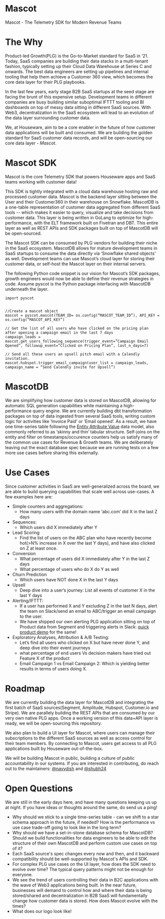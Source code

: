# Mascot
Mascot - The Telemetry SDK for Modern Revenue Teams

# The Why

Product-led Growth(PLG) is the Go-to-Market standard for SaaS in ‘21. Today, SaaS companies are building their data stacks in a multi-tenant fashion, typically setting up their Cloud Data Warehouse at Series C and onwards. The best data engineers are setting up pipelines and internal tooling that help them achieve a Customer 360 view, which becomes the core data layer for their PLG playbooks.

In the last few years, early stage B2B SaaS startups at the seed stage are facing the brunt of this expensive setup. Development teams in different companies are busy building similar suboptimal IFTTT tooling and BI dashboards on top of messy data sitting in different SaaS sources. With Web3, decentralization in the SaaS ecosystem will lead to an evolution of the data layer surrounding customer data.

We, at Houseware, aim to be a core enabler in the future of how customer data applications will be built and consumed. We are building the golden standard for SaaS customer data records, and will be open-sourcing our core data layer - *Mascot*.

# Mascot SDK

Mascot is the core Telemetry SDK that powers Houseware apps and SaaS teams working with customer data! 

This SDK is tightly integrated with a cloud data warehouse hosting raw and processed customer data. Mascot is the backend layer sitting between the User and their Customer360 in their warehouse on Snowflake. MascotDB is a one-table representation of customer data aggregated from different SaaS tools -- which makes it easier to query, visualize and take decisions from customer data. This layer is being written in GoLang to optimize for high-performance, with the ELT framework built on Fivetran and DBT. This entire layer as well as REST APIs and SDK packages built on top of MascotDB will be open-sourced.


The Mascot SDK can be consumed by PLG vendors for building their niche in the SaaS ecosystem. MascotDB allows for mature development teams in SaaS startups to consume the data directly via ‘Snowflake shared objects’ as well. Development teams can use Mascot’s cloud layer for storing their customer data, or self-host the Mascot layer on their internal servers.

The following Python code snippet is our vision for Mascot’s SDK packages, growth engineers would now be able to define their revenue strategies in code. Assume pyscot is the Python package interfacing with MascotDB underneath the layer.

```
import pyscot


//Create a mascot object
mascot = pyscot.mascot(TEAM_ID= os.config(“MASCOT_TEAM_ID”), API_KEY = os.config(“MASCOT_API_KEY”)

// Get the list of all users who have clicked on the pricing plan after opening a campaign email in the last 7 days
campaign_leads = mascot.get_users_following_sequence(trigger_event=”Campaign Email Opened”, followup_event=”Clicked on Pricing Plan”, last_n_days=7)

// Send all these users an upsell pitch email with a Calendly invitation.
mascot.hubspot.trigger_email_campaign(user_list = campaign_leads, campaign_name = “Send Calendly invite for Upsell”)

```

# MascotDB

We are simplifying how customer data is stored on MascotDB, allowing for automatic SQL generation capabilities while maintaining a high-performance query engine. We are currently building dbt transformation packages on top of data ingested from several SaaS tools, writing custom logic for activities like ‘Invoice Paid’ or ‘Email opened’. As a result, we have one time-series table following the [Entity Attribute Value](https://en.wikipedia.org/wiki/Entity%E2%80%93attribute%E2%80%93value_model) data model, also commonly referred to as ‘skinny and thin’ tabular structure. Self-joins on the entity and filter on timestamps/occurence counters help us satisfy many of the common use cases for Revenue & Growth teams. We are deliberately leaving out the exact database spec because we are running tests on a few more use cases before sharing this externally.

# Use Cases

Since customer activities in SaaS are well-generalized across the board, we are able to build querying capabilities that scale well across use-cases. A few examples here are:
 - Simple counters and aggregations:
   - How many users with the domain name ‘abc.com’ did X in the last Z days
 - Sequences:
   - Which users did X immediately after Y
 - Lead Scoring
   - Find the list of users on the ABC plan who have recently become hot(>N% increase in X over the last Y days), and have also clicked on Z at least once.
 - Conversion
   - What percentage of users did X immediately after Y in the last Z days
   - What percentage of users who do X do Y as well
 - Churn Prediction
   - Which users have NOT done X in the last Y days
 - Upsell
   - Deep dive into a user’s journey: List all events of customer X in the last Y days
 - Alerting/IFTTT:
   - If a user has performed X and Y excluding Z in the last N days, alert the team on Slack/send an email to ABC/trigger an email campaign to the user.
   - We have shipped our own alerting PLG application sitting on top of Product data from Segment and triggering alerts in Slack: [quick product demo](https://www.loom.com/share/c0e9c69996654d54a82b63f95ee36546) for the same!
 - Exploratory Analyses, Attribution & A/B Testing:
   - Let’s find all users who clicked on X but have never done Y, and deep dive into their event journeys
   - what percentage of end users Vs decision makers have tried out Feature X of the product 
   - Email Campaign 1 vs Email Campaign 2: Which is yielding better results in terms of users doing X.

# Roadmap

We are currently building the data layer for MascotDB and integrating the first batch of SaaS sources(Segment, Amplitude, Hubspot, Customer.io and Stripe). We are parallely building the REST APIs that are consumed by our very own native PLG apps. Once a working version of this data+API layer is ready, we will be open-sourcing this repository.

We also plan to build a UI layer for Mascot, where users can manage their subscriptions to the different SaaS sources as well as access control for their team members. By connecting to Mascot, users get access to all PLG applications built by Houseware out-of-the-box.

We will be building Mascot in public, building a culture of public accountability in our systems. If you are interested in contributing, do reach out to the maintainers: [@navydish](https://github.com/navydish) and [@shubh24](https://github.com/shubh24)

# Open Questions

We are still in the early days here, and have many questions keeping us up at night. If you have ideas or thoughts around the same, do send us a ping!
 - Why should we stick to a single time-series table - can we shift to a star schema approach in the future, if needed? How is the performance vs use case trade-off going to look like in the long term?
 - Why should we have a set-in-stone database schema for MascotDB? Should we build functionalities for data engineers to be able to edit the structure of their own MascotDB and perform custom use cases on top of it?
 - Each SaaS source's spec changes every now and then, and it backward compatibility should be well-supported by Mascot's APIs and SDK.
 - For complex PLG use cases on the UI layer, how does the SDK need to evolve over time? The typical query patterns might not be enough for everyone.
 - We see the trend of users controlling their data in B2C applications with the wave of Web3 applications being built. In the near future, businesses will demand to control how and where their data is being stored/shared and decentralization in B2B SaaS will fundamentally change how customer data is stored. How does Mascot evolve with the times?
 - What does our logo look like!

